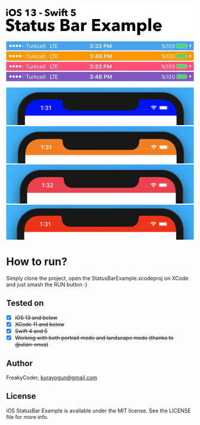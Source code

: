 <img alt="iOS StatusBar Example" src="assets/logo.png" width="1050"/>

<p align="center">
  <img alt="iOS StatusBar Example" src="assets/blue.jpg" />
  <img alt="iOS StatusBar Example" src="assets/orange.jpg" />
  <img alt="iOS StatusBar Example" src="assets/pink.jpg" />
  <img alt="iOS StatusBar Example" src="assets/purple.jpg" />
</p>

<p align="center">
  <img alt="iOS StatusBar Example" src="assets/blue-x-style.png" />
  <img alt="iOS StatusBar Example" src="assets/orange-x-style.png" />
  <img alt="iOS StatusBar Example" src="assets/pink-x-style.png" />
  <img alt="iOS StatusBar Example" src="assets/red-x-style.png" />
</p>

# How to run?

Simply clone the project, open the StatusBarExample.xcodeproj on XCode and just smash the RUN button :)

## Tested on 

- [x] ~~iOS 13 and below~~
- [x] ~~XCode 11 and below~~
- [x] ~~Swift 4 and 5~~
- [x] ~~Working with both portrait mode and landscape mode (thanks to @ulian-onua)~~

## Author

FreakyCoder, kurayogun@gmail.com

## License

iOS StatusBar Example is available under the MIT license. See the LICENSE file for more info.
